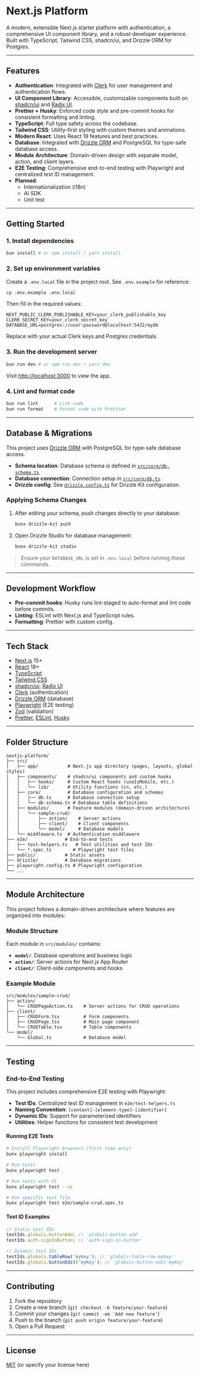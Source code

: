 # Next.js Platform

A modern, extensible Next.js starter platform with authentication, a comprehensive UI component library, and a robust developer experience. Built with TypeScript, Tailwind CSS, shadcn/ui, and Drizzle ORM for Postgres.

---

## Features

- **Authentication**: Integrated with [Clerk](https://clerk.com/) for user management and authentication flows.
- **UI Component Library**: Accessible, customizable components built on [shadcn/ui](https://ui.shadcn.com/) and [Radix UI](https://www.radix-ui.com/).
- **Prettier + Husky**: Enforced code style and pre-commit hooks for consistent formatting and linting.
- **TypeScript**: Full type safety across the codebase.
- **Tailwind CSS**: Utility-first styling with custom themes and animations.
- **Modern React**: Uses React 19 features and best practices.
- **Database**: Integrated with [Drizzle ORM](https://orm.drizzle.team/) and PostgreSQL for type-safe database access.
- **Module Architecture**: Domain-driven design with separate model, action, and client layers.
- **E2E Testing**: Comprehensive end-to-end testing with Playwright and centralized test ID management.
- **Planned**:
  - Internationalization (i18n)
  - AI SDK
  - Unit test

---

## Getting Started

### 1. Install dependencies

```sh
bun install # or npm install / yarn install
```

### 2. Set up environment variables

Create a `.env.local` file in the project root. See `.env.example` for reference:

```bash
cp .env.example .env.local
```

Then fill in the required values:

```env
NEXT_PUBLIC_CLERK_PUBLISHABLE_KEY=your_clerk_publishable_key
CLERK_SECRET_KEY=your_clerk_secret_key
DATABASE_URL=postgres://user:password@localhost:5432/mydb
```

Replace with your actual Clerk keys and Postgres credentials.

### 3. Run the development server

```sh
bun run dev # or npm run dev / yarn dev
```

Visit [http://localhost:3000](http://localhost:3000) to view the app.

### 4. Lint and format code

```sh
bun run lint      # Lint code
bun run format    # Format code with Prettier
```

---

## Database & Migrations

This project uses [Drizzle ORM](https://orm.drizzle.team/) with PostgreSQL for type-safe database access.

- **Schema location**: Database schema is defined in [`src/core/db-schema.ts`](src/core/db-schema.ts).
- **Database connection**: Connection setup in [`src/core/db.ts`](src/core/db.ts).
- **Drizzle config**: See [`drizzle.config.ts`](drizzle.config.ts) for Drizzle Kit configuration.

### Applying Schema Changes

1. After editing your schema, push changes directly to your database:
   ```sh
   bunx drizzle-kit push
   ```
2. Open Drizzle Studio for database management:
   ```sh
   bunx drizzle-kit studio
   ```

> Ensure your `DATABASE_URL` is set in `.env.local` before running these commands.

---

## Development Workflow

- **Pre-commit hooks**: Husky runs lint-staged to auto-format and lint code before commits.
- **Linting**: ESLint with Next.js and TypeScript rules.
- **Formatting**: Prettier with custom config.

---

## Tech Stack

- [Next.js](https://nextjs.org/) 15+
- [React](https://react.dev/) 19+
- [TypeScript](https://www.typescriptlang.org/)
- [Tailwind CSS](https://tailwindcss.com/)
- [shadcn/ui](https://ui.shadcn.com/), [Radix UI](https://www.radix-ui.com/)
- [Clerk](https://clerk.com/) (authentication)
- [Drizzle ORM](https://orm.drizzle.team/) (database)
- [Playwright](https://playwright.dev/) (E2E testing)
- [Zod](https://zod.dev/) (validation)
- [Prettier](https://prettier.io/), [ESLint](https://eslint.org/), [Husky](https://typicode.github.io/husky/)

---

## Folder Structure

```
nextjs-platform/
├── src/
│   ├── app/           # Next.js app directory (pages, layouts, global styles)
│   ├── components/    # shadcn/ui components and custom hooks
│   │   ├── hooks/     # Custom React hooks (useIsMobile, etc.)
│   │   └── lib/       # Utility functions (cn, etc.)
│   ├── core/          # Database configuration and schemas
│   │   ├── db.ts      # Database connection setup
│   │   └── db-schema.ts # Database table definitions
│   ├── modules/       # Feature modules (domain-driven architecture)
│   │   └── sample-crud/
│   │       ├── action/    # Server actions
│   │       ├── client/    # Client components
│   │       └── model/     # Database models
│   └── middleware.ts  # Authentication middleware
├── e2e/              # End-to-end tests
│   ├── test-helpers.ts   # Test utilities and test IDs
│   └── *.spec.ts        # Playwright test files
├── public/           # Static assets
├── drizzle/          # Database migrations
├── playwright.config.ts # Playwright configuration
└── ...
```

---

## Module Architecture

This project follows a domain-driven architecture where features are organized into modules:

### Module Structure

Each module in `src/modules/` contains:

- **`model/`**: Database operations and business logic
- **`action/`**: Server actions for Next.js App Router
- **`client/`**: Client-side components and hooks

### Example Module

```
src/modules/sample-crud/
├── action/
│   └── CRUDPageAction.ts    # Server actions for CRUD operations
├── client/
│   ├── CRUDForm.tsx         # Form components
│   ├── CRUDPage.tsx         # Main page component
│   └── CRUDTable.tsx        # Table components
└── model/
    └── Global.ts            # Database model
```

---

## Testing

### End-to-End Testing

This project includes comprehensive E2E testing with Playwright:

- **Test IDs**: Centralized test ID management in `e2e/test-helpers.ts`
- **Naming Convention**: `[context]-[element-type]-[identifier]`
- **Dynamic IDs**: Support for parameterized identifiers
- **Utilities**: Helper functions for consistent test development

#### Running E2E Tests

```bash
# Install Playwright browsers (first time only)
bunx playwright install

# Run tests
bunx playwright test

# Run tests with UI
bunx playwright test --ui

# Run specific test file
bunx playwright test e2e/sample-crud.spec.ts
```

#### Test ID Examples

```typescript
// Static test IDs
testIds.globals.buttonAdd; // 'globals-button-add'
testIds.auth.signInButton; // 'auth-sign-in-button'

// Dynamic test IDs
testIds.globals.tableRow('myKey'); // 'globals-table-row-myKey'
testIds.globals.buttonEdit('myKey'); // 'globals-button-edit-myKey'
```

---

## Contributing

1. Fork the repository
2. Create a new branch (`git checkout -b feature/your-feature`)
3. Commit your changes (`git commit -am 'Add new feature'`)
4. Push to the branch (`git push origin feature/your-feature`)
5. Open a Pull Request

---

## License

[MIT](LICENSE) (or specify your license here)
